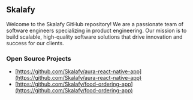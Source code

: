 ## Skalafy

Welcome to the Skalafy GitHub repository! We are a passionate team of software engineers specializing in product engineering. Our mission is to build scalable, high-quality software solutions that drive innovation and success for our clients.

### Open Source Projects

- [https://github.com/Skalafy/aura-react-native-app](https://github.com/Skalafy/aura-react-native-app)
- [https://github.com/Skalafy/food-ordering-app](https://github.com/Skalafy/food-ordering-app)
